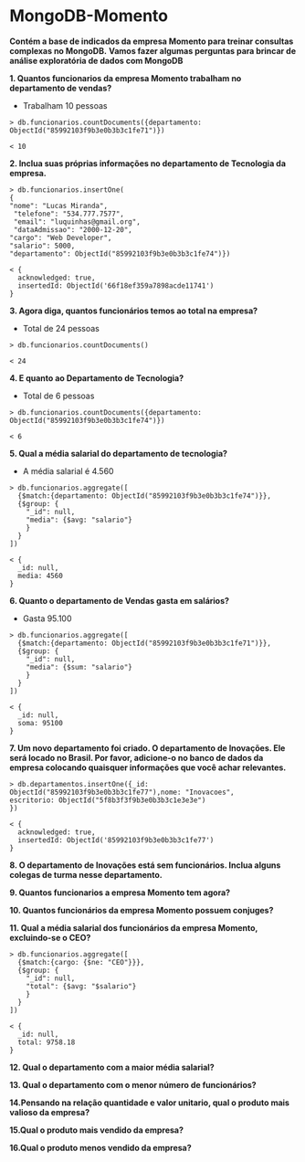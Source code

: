 # MongoDB-Momento
**Contém a base de indicados da empresa Momento para treinar consultas complexas no MongoDB.**
**Vamos fazer algumas perguntas para brincar de análise exploratória de dados com MongoDB** <br>


**1. Quantos funcionarios da empresa Momento trabalham no departamento de vendas?** <br>
 - Trabalham 10 pessoas
   
```
> db.funcionarios.countDocuments({departamento: ObjectId("85992103f9b3e0b3b3c1fe71")})

< 10
```

**2. Inclua suas próprias informações no departamento de Tecnologia da empresa.** <br>

```
> db.funcionarios.insertOne(
{
"nome": "Lucas Miranda",
 "telefone": "534.777.7577",
 "email": "luquinhas@gmail.org",
 "dataAdmissao": "2000-12-20",
"cargo": "Web Developer",
"salario": 5000,
"departamento": ObjectId("85992103f9b3e0b3b3c1fe74")})

< {
  acknowledged: true,
  insertedId: ObjectId('66f18ef359a7898acde11741')
}
```


**3. Agora diga, quantos funcionários temos ao total na empresa?** <br>
   - Total de 24 pessoas
     
 ```
> db.funcionarios.countDocuments()

< 24
```

**4. E quanto ao Departamento de Tecnologia?** <br>
   - Total de 6 pessoas
```
> db.funcionarios.countDocuments({departamento: ObjectId("85992103f9b3e0b3b3c1fe74")})

< 6
```

**5. Qual a média salarial do departamento de tecnologia?** <br>
  - A média salarial é 4.560
```
> db.funcionarios.aggregate([
  {$match:{departamento: ObjectId("85992103f9b3e0b3b3c1fe74")}},
  {$group: {
    "_id": null,
    "media": {$avg: "salario"}
    }
  }
])

< {
  _id: null,
  media: 4560
}

```

**6. Quanto o departamento de Vendas gasta em salários?** <br>
  - Gasta 95.100
```
> db.funcionarios.aggregate([
  {$match:{departamento: ObjectId("85992103f9b3e0b3b3c1fe71")}},
  {$group: {
    "_id": null,
    "media": {$sum: "salario"}
    }
  }
])

< {
  _id: null,
  soma: 95100
}

```

**7. Um novo departamento foi criado. O departamento de Inovações. Ele será locado no Brasil. Por favor, adicione-o no banco de dados da empresa colocando quaisquer informações que você achar relevantes.** <br>

```
> db.departamentos.insertOne({_id: ObjectId("85992103f9b3e0b3b3c1fe77"),nome: "Inovacoes", 
escritorio: ObjectId("5f8b3f3f9b3e0b3b3c1e3e3e")
})

< {
  acknowledged: true,
  insertedId: ObjectId('85992103f9b3e0b3b3c1fe77')
}

```
**8. O departamento de Inovações está sem funcionários. Inclua alguns colegas de turma nesse departamento.** <br>



**9. Quantos funcionarios a empresa Momento tem agora?**

**10. Quantos funcionários da empresa Momento possuem conjuges?**

**11. Qual a média salarial dos funcionários da empresa Momento, excluindo-se o CEO?** <br>

```
> db.funcionarios.aggregate([
  {$match:{cargo: {$ne: "CEO"}}},
  {$group: {
    "_id": null,
    "total": {$avg: "$salario"}
    }
  }
])

< {
  _id: null,
  total: 9758.18
}
```


**12. Qual o departamento com a maior média salarial?**

**13. Qual o departamento com o menor número de funcionários?**

**14.Pensando na relação quantidade e valor unitario, qual o produto mais valioso da empresa?**

**15.Qual o produto mais vendido da empresa?**

**16.Qual o produto menos vendido da empresa?**
